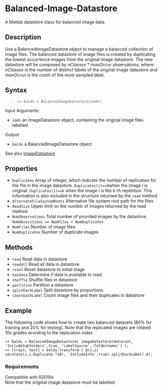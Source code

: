 # Balanced-Image-Datastore #
A Matlab datastore class for balanced image data.

## Description ##
Use a BalancedImageDatastore object to manage a balanced collection of image files.
The balanced datastore of image files is created by duplicating the lowest occurrence images from the original image datastore. The new datastore will be composed by *nClasses* \* *maxOccur* observations, where *nClasses* is the number of distinct labels of the original image datastore and *maxOccur* is the count of the most sampled label.

## Syntax ##
> `>> balds = BalancedImageDatastore(imds)`

Input Arguments: 
* `imds` an ImageDatastore object, containing the original image files labelled

Output:
* `balds` a BalancedImageDatastore object

See also [ImageDatastore](https://www.mathworks.com/help/matlab/ref/matlab.io.datastore.imagedatastore.html)

## Properties ##
* `Duplicates` Array of integer, which indicate the number of replication for the file in the image datastore. `Duplicates(i)==0`when the image *i* is original. `Duplicates(i)==k` when the image *i* is the *k*-th repetition. This information is also included in the structure returned by the `read` method
* `AlternateFileSystemRoots` Alternative file system root path  for the files
* `ReadSize` Upper limit on the number of images returned by the read method
* `NumObservations` Total number of provided images by the datastore. `NumObservtions == NumFiles + NumDuplicates`
* `NumFiles` Number of image files
* `NumDuplicates` Number of duplicate images

## Methods ##
* `read` Read data in datastore
* `readall` Read all data in datastore
* `reset` Reset datastore to initial stage
* `hasdata` Determine if data is available to read
* `shuffle` Shuffle files in datastore
* `partition` Partition a datastore
* `splitEachLabel` Split datastore by proportions
* `countEachLabel` Count image files and their duplicates in datastore

## Example ##
The following code shows how to create two balanced datasets (80% for training and 20% for testing). Note that the replicated images are rotated 10x grades acording to the replication index
```
>> balds = BalancedImageDatastore( imageDatastore(dataroot, 'IncludeSubfolders',true, 'LabelSource','foldernames') );
>> [train, test] = balds.transform ( @(z,i) imrotate(z,i.Duplicate.*10), 'IncludeInfo',true).splitEachLabel(.8);
```
### Requirements ###
Compatible with R2019a  
Note that the original image datastore must be labelled
